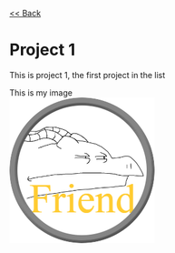 [<< Back](https://salmaster1.github.io/Pages-Testing/)

# Project 1  

This is project 1, the first project in the list  

This is my image  
 ![Friend](/assets/Friend.png)
